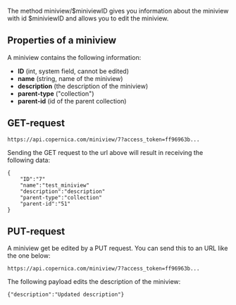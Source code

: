 The method miniview/\$miniviewID gives you information about the
miniview with id \$miniviewID and allows you to edit the miniview.

Properties of a miniview
------------------------

A miniview contains the following information:

-   **ID** (int, system field, cannot be edited)
-   **name** (string, name of the miniview)
-   **description** (the description of the miniview)
-   **parent-type** ("collection")
-   **parent-id** (id of the parent collection)

GET-request
-----------

```
https://api.copernica.com/miniview/7?access_token=ff96963b...
```

Sending the GET request to the url above will result in receiving the
following data:

```
{
    "ID":"7"
    "name":"test_miniview"
    "description":"description"
    "parent-type":"collection"
    "parent-id":"51"
}
```

PUT-request
-----------

A miniview get be edited by a PUT request. You can send this to an URL
like the one below:

```
https://api.copernica.com/miniview/7?access_token=ff96963b...
```

The following payload edits the description of the miniview:

```
{"description":"Updated description"}
```
